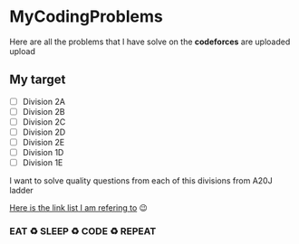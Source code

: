 # MyCodingProblems
Here are all the problems that I have solve on the <b>codeforces</b> are uploaded upload 
## My target
- [ ] Division 2A
- [ ] Division 2B
- [ ] Division 2C
- [ ] Division 2D
- [ ] Division 2E
- [ ] Division 1D
- [ ] Division 1E

I want to solve quality questions from each of this divisions from A20J ladder

[Here is the link list I am refering to](https://earthshakira.github.io/a2oj-clientside/server/Ladders.html) 😉 

### EAT ♻️ SLEEP ♻️ CODE ♻️ REPEAT

